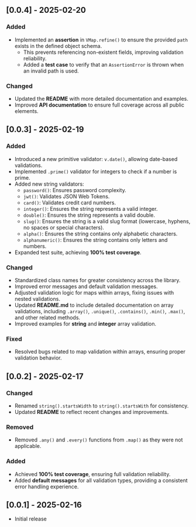 ## [0.0.4] - 2025-02-20

### Added

- Implemented an **assertion** in `VMap.refine()` to ensure the provided `path` exists in the defined object schema.
  - This prevents referencing non-existent fields, improving validation reliability.
  - Added a **test case** to verify that an `AssertionError` is thrown when an invalid path is used.

### Changed

- Updated the **README** with more detailed documentation and examples.
- Improved **API documentation** to ensure full coverage across all public elements.

## [0.0.3] - 2025-02-19

### Added

- Introduced a new primitive validator: `v.date()`, allowing date-based validations.
- Implemented `.prime()` validator for integers to check if a number is prime.
- Added new string validators:
  - `password()`: Ensures password complexity.
  - `jwt()`: Validates JSON Web Tokens.
  - `card()`: Validates credit card numbers.
  - `integer()`: Ensures the string represents a valid integer.
  - `double()`: Ensures the string represents a valid double.
  - `slug()`: Ensures the string is a valid slug format (lowercase, hyphens, no spaces or special characters).
  - `alpha()`: Ensures the string contains only alphabetic characters.
  - `alphanumeric()`: Ensures the string contains only letters and numbers.
- Expanded test suite, achieving **100% test coverage**.

### Changed

- Standardized class names for greater consistency across the library.
- Improved error messages and default validation messages.
- Adjusted validation logic for maps within arrays, fixing issues with nested validations.
- Updated **README.md** to include detailed documentation on array validations, including `.array()`, `.unique()`, `.contains()`, `.min()`, `.max()`, and other related methods.
- Improved examples for **string** and **integer** array validation.

### Fixed

- Resolved bugs related to map validation within arrays, ensuring proper validation behavior.

## [0.0.2] - 2025-02-17

### Changed

- Renamed `string().startsWidth` to `string().startsWith` for consistency.
- Updated **README** to reflect recent changes and improvements.

### Removed

- Removed `.any()` and `.every()` functions from `.map()` as they were not applicable.

### Added

- Achieved **100% test coverage**, ensuring full validation reliability.
- Added **default messages** for all validation types, providing a consistent error handling experience.

## [0.0.1] - 2025-02-16

- Initial release
